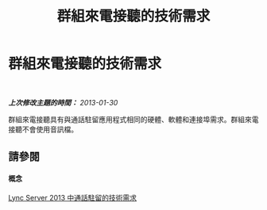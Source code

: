 ﻿---
title: 群組來電接聽的技術需求
TOCTitle: 群組來電接聽的技術需求
ms:assetid: acbabe3d-359a-4936-b7bf-320312101d5a
ms:mtpsurl: https://technet.microsoft.com/zh-tw/library/JJ945643(v=OCS.15)
ms:contentKeyID: 52056180
ms.date: 08/10/2015
mtps_version: v=OCS.15
ms.translationtype: HT
---

# 群組來電接聽的技術需求

 

_**上次修改主題的時間：** 2013-01-30_

群組來電接聽具有與通話駐留應用程式相同的硬體、軟體和連接埠需求。群組來電接聽不會使用音訊檔。

## 請參閱

#### 概念

[Lync Server 2013 中通話駐留的技術需求](lync-server-2013-technical-requirements-for-call-park.md)

